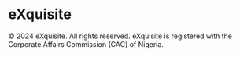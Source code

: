# eXquisite
© 2024 eXquisite. All rights reserved.  eXquisite is registered with the Corporate Affairs Commission (CAC) of Nigeria.

